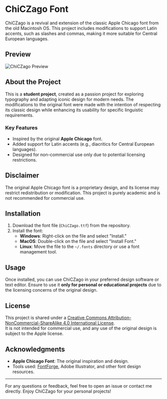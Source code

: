 # ChiCZago Font

ChiCZago is a revival and extension of the classic Apple Chicago font from the old Macintosh OS. This project includes modifications to support Latin accents, such as slashes and commas, making it more suitable for Central European languages.

## Preview

![ChiCZago Preview](path/to/your/preview-image.png)

## About the Project

This is a **student project**, created as a passion project for exploring typography and adapting iconic design for modern needs. The modifications to the original font were made with the intention of respecting its classic design while enhancing its usability for specific linguistic requirements.

### Key Features
- Inspired by the original **Apple Chicago** font.
- Added support for Latin accents (e.g., diacritics for Central European languages).
- Designed for non-commercial use only due to potential licensing restrictions.

## Disclaimer

The original Apple Chicago font is a proprietary design, and its license may restrict redistribution or modification. This project is purely academic and is not recommended for commercial use.

## Installation

1. Download the font file (`ChiCZago.ttf`) from the repository.
2. Install the font:
   - **Windows**: Right-click on the file and select "Install."
   - **MacOS**: Double-click on the file and select "Install Font."
   - **Linux**: Move the file to the `~/.fonts` directory or use a font management tool.

## Usage

Once installed, you can use ChiCZago in your preferred design software or text editor. Ensure to use it **only for personal or educational projects** due to the licensing concerns of the original design.

## License

This project is shared under a [Creative Commons Attribution-NonCommercial-ShareAlike 4.0 International License](https://creativecommons.org/licenses/by-nc-sa/4.0/).  
It is not intended for commercial use, and any use of the original design is subject to the Apple license.

## Acknowledgments

- **Apple Chicago Font**: The original inspiration and design.
- Tools used: [FontForge](https://fontforge.org/), Adobe Illustrator, and other font design resources.

---

For any questions or feedback, feel free to open an issue or contact me directly. Enjoy ChiCZago for your personal projects!
